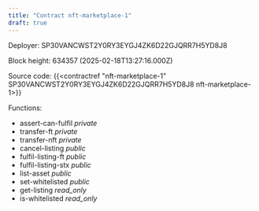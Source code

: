 ```yaml
---
title: "Contract nft-marketplace-1"
draft: true
---
```

Deployer: SP30VANCWST2Y0RY3EYGJ4ZK6D22GJQRR7H5YD8J8


 



Block height: 634357 (2025-02-18T13:27:16.000Z)

Source code: {{<contractref "nft-marketplace-1" SP30VANCWST2Y0RY3EYGJ4ZK6D22GJQRR7H5YD8J8 nft-marketplace-1>}}

Functions:

* assert-can-fulfil _private_
* transfer-ft _private_
* transfer-nft _private_
* cancel-listing _public_
* fulfil-listing-ft _public_
* fulfil-listing-stx _public_
* list-asset _public_
* set-whitelisted _public_
* get-listing _read_only_
* is-whitelisted _read_only_
